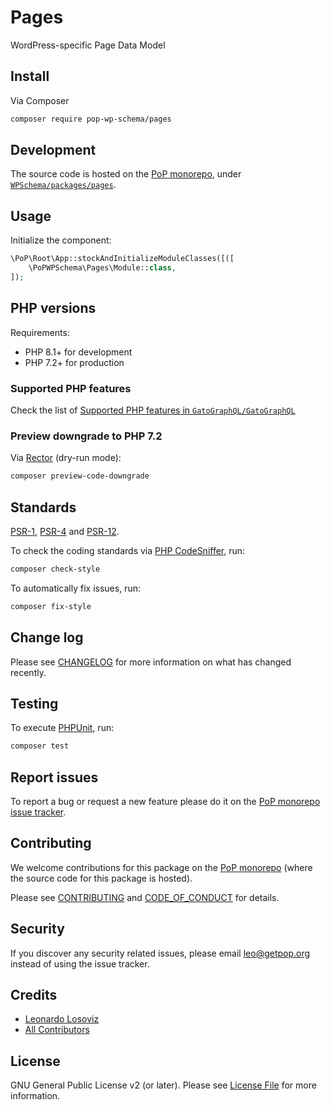 # Pages

<!--
[![Build Status][ico-travis]][link-travis]
[![Quality Score][ico-code-quality]][link-code-quality]
[![Software License][ico-license]](LICENSE.md)
[![Latest Version on Packagist][ico-version]][link-packagist]
[![Coverage Status][ico-scrutinizer]][link-scrutinizer]
[![Total Downloads][ico-downloads]][link-downloads]
-->

WordPress-specific Page Data Model

## Install

Via Composer

``` bash
composer require pop-wp-schema/pages
```

## Development

The source code is hosted on the [PoP monorepo](https://github.com/GatoGraphQL/GatoGraphQL), under [`WPSchema/packages/pages`](https://github.com/GatoGraphQL/GatoGraphQL/tree/master/layers/WPSchema/packages/pages).

## Usage

Initialize the component:

``` php
\PoP\Root\App::stockAndInitializeModuleClasses([([
    \PoPWPSchema\Pages\Module::class,
]);
```

## PHP versions

Requirements:

- PHP 8.1+ for development
- PHP 7.2+ for production

### Supported PHP features

Check the list of [Supported PHP features in `GatoGraphQL/GatoGraphQL`](https://github.com/GatoGraphQL/GatoGraphQL/blob/master/docs/supported-php-features.md)

### Preview downgrade to PHP 7.2

Via [Rector](https://github.com/rectorphp/rector) (dry-run mode):

```bash
composer preview-code-downgrade
```

## Standards

[PSR-1](https://www.php-fig.org/psr/psr-1), [PSR-4](https://www.php-fig.org/psr/psr-4) and [PSR-12](https://www.php-fig.org/psr/psr-12).

To check the coding standards via [PHP CodeSniffer](https://github.com/squizlabs/PHP_CodeSniffer), run:

``` bash
composer check-style
```

To automatically fix issues, run:

``` bash
composer fix-style
```

## Change log

Please see [CHANGELOG](CHANGELOG.md) for more information on what has changed recently.

## Testing

To execute [PHPUnit](https://phpunit.de/), run:

``` bash
composer test
```

## Report issues

To report a bug or request a new feature please do it on the [PoP monorepo issue tracker](https://github.com/GatoGraphQL/GatoGraphQL/issues).

## Contributing

We welcome contributions for this package on the [PoP monorepo](https://github.com/GatoGraphQL/GatoGraphQL) (where the source code for this package is hosted).

Please see [CONTRIBUTING](CONTRIBUTING.md) and [CODE_OF_CONDUCT](CODE_OF_CONDUCT.md) for details.

## Security

If you discover any security related issues, please email leo@getpop.org instead of using the issue tracker.

## Credits

- [Leonardo Losoviz][link-author]
- [All Contributors][link-contributors]

## License

GNU General Public License v2 (or later). Please see [License File](LICENSE.md) for more information.

[ico-version]: https://img.shields.io/packagist/v/pop-wp-schema/pages.svg?style=flat-square
[ico-license]: https://img.shields.io/badge/license-GPLv2-brightgreen.svg?style=flat-square
[ico-travis]: https://img.shields.io/travis/pop-wp-schema/pages/master.svg?style=flat-square
[ico-scrutinizer]: https://img.shields.io/scrutinizer/coverage/g/pop-wp-schema/pages.svg?style=flat-square
[ico-code-quality]: https://img.shields.io/scrutinizer/g/pop-wp-schema/pages.svg?style=flat-square
[ico-downloads]: https://img.shields.io/packagist/dt/pop-wp-schema/pages.svg?style=flat-square

[link-packagist]: https://packagist.org/packages/pop-wp-schema/pages
[link-travis]: https://travis-ci.org/pop-wp-schema/pages
[link-scrutinizer]: https://scrutinizer-ci.com/g/pop-wp-schema/pages/code-structure
[link-code-quality]: https://scrutinizer-ci.com/g/pop-wp-schema/pages
[link-downloads]: https://packagist.org/packages/pop-wp-schema/pages
[link-author]: https://github.com/leoloso
[link-contributors]: ../../../../../../contributors
